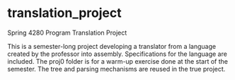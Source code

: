 # translation_project
Spring 4280 Program Translation Project

This is a semester-long project developing a translator from a language created by the professor into assembly.
Specifications for the language are included.
The proj0 folder is for a warm-up exercise done at the start of the semester. The tree and parsing mechanisms are reused in the true project.
